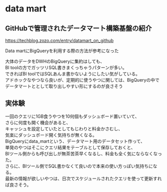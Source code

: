 # data mart
## GitHubで管理されたデータマート構築基盤の紹介
https://techblog.zozo.com/entry/datamart_on_github

Data martにBigQueryを利用する際の方法が参考になった

大体のデータをDWHのBigQueryに集約はしても、  
BI toolの方でガッツリSQL書きまくっちゃうパターンが多い。  
できればBI toolではSQLあんま書かないようにしたい気がしている。  
アドホックなやつなら良いが、定期的に使うやつに関しては、BigQueryの中でデータマートととして取り出しやすい形にするのが良さそう

## 実体験
一回のクエリに1GB食うやつを10何個もダッシュボード置いていて、  
さらに何度も開く機会があると、  
キャッシュを設定していたとしてもじわりと料金かさむし、  
気楽にダッシュボード開く気持ちが無くなる。  
BigQueryにdata_martという、データマート用のデータセット作って、  
単発のやつはそこにクエリ結果をテーブルとして保存しておくと、  
BIツール側からも呼び出しが無茶苦茶早くなるし、料金も全く気にならなくなった。  
さらに、BIツール側でSQL書かなくて良いので本来の使い方っぽい気持ちになる。  
最新の情報が欲しいやつは、日次でスケジュールされたクエリを使って更新すれば良さそう。
